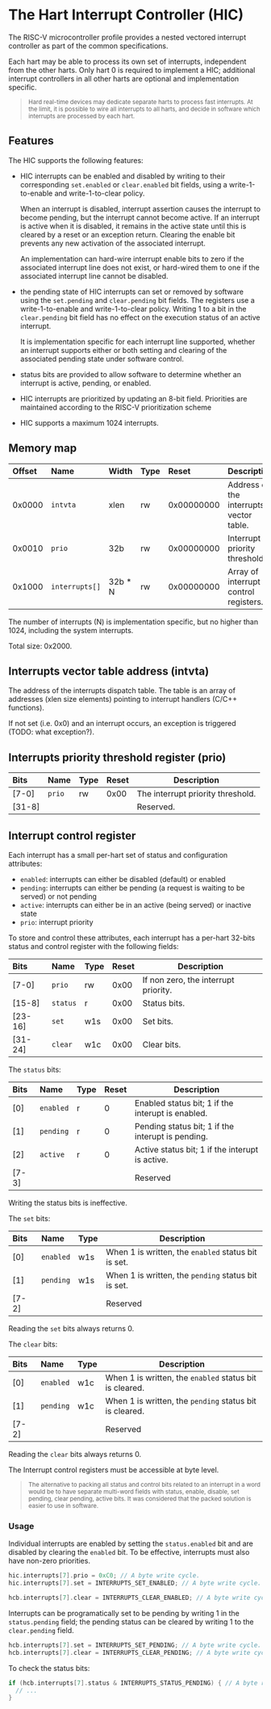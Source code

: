 # The Hart Interrupt Controller (HIC)

The RISC-V microcontroller profile provides a nested vectored interrupt controller as part of 
the common specifications.

Each hart may be able to process its own set of interrupts, independent from the other harts. 
Only hart 0 is required to implement a HIC; additional interrupt controllers in all other 
harts are optional and implementation specific.

> <sup>Hard real-time devices may dedicate separate harts to process fast interrupts. At the limit,
  it is possible to wire all interrupts to all harts, and decide in software which interrupts
  are processed by each hart.</sup>

## Features

The HIC supports the following features:

- HIC interrupts can be enabled and disabled by writing to their corresponding `set.enabled` or 
`clear.enabled` bit fields, using a write-1-to-enable and write-1-to-clear policy.

  When an interrupt is disabled, interrupt assertion causes the interrupt to become pending, but the interrupt 
cannot become active. If an interrupt is active when it is disabled, it remains in the active state until 
this is cleared by a reset or an exception return. Clearing the enable bit prevents any new activation of 
the associated interrupt.

  An implementation can hard-wire interrupt enable bits to zero if the associated interrupt line does not 
exist, or hard-wired them to one if the associated interrupt line cannot be disabled.

- the pending state of HIC interrupts can set or removed by software using 
the `set.pending` and `clear.pending` bit fields. The registers use a write-1-to-enable and 
write-1-to-clear policy. Writing 1 to a bit in the `clear.pending` bit field has no effect on the 
execution status of an active interrupt.

  It is implementation specific for each interrupt line supported, whether an interrupt supports either or both 
setting and clearing of the associated pending state under software control.

- status bits are provided to allow software to determine whether an interrupt is active, pending, or enabled.
- HIC interrupts are prioritized by updating an 8-bit field. Priorities are maintained according to the RISC-V 
prioritization scheme
- HIC supports a maximum 1024 interrupts.

## Memory map

| Offset | Name | Width | Type | Reset | Description |
|:-------|:-----|:------|:-----|:------|-------------|
| 0x0000 | `intvta` | xlen | rw | 0x00000000 | Address of the interrupts vector table. |
| 0x0010 | `prio` | 32b | rw | 0x00000000 | Interrupt priority threshold. |
| 0x1000 | `interrupts[]` | 32b * N | rw | 0x00000000 | Array of interrupt control registers. |

The number of interrupts (N) is implementation specific, but no higher than 1024, including the system interrupts.

Total size: 0x2000.

## Interrupts vector table address (intvta)

The address of the interrupts dispatch table. The table is an array of addresses (xlen size elements) pointing to interrupt handlers (C/C++ functions).

If not set (i.e. 0x0) and an interrupt occurs, an exception is triggered (TODO: what exception?).

## Interrupts priority threshold register (prio)

| Bits | Name | Type | Reset | Description |
|:-----|:-----|:-----|:------|-------------|
| [7-0] | `prio` | rw | 0x00 | The interrupt priority threshold. |
| [31-8] |||| Reserved. |

## Interrupt control register

Each interrupt has a small per-hart set of status and configuration attributes:

* `enabled`: interrupts can either be disabled (default) or enabled 
* `pending`: interrupts can either be pending (a request is waiting to be served) or not
pending
* `active`: interrupts can either be in an active (being served) or inactive state
* `prio`: interrupt priority

To store and control these attributes, each interrupt has a per-hart 32-bits status and 
control register with the following fields:


| Bits | Name | Type | Reset | Description |
|:-----|:-----|:-----|:------|-------------|
| [7-0] | `prio` | rw | 0x00 | If non zero, the interrupt priority. |
| [15-8] | `status`| r | 0x00 | Status bits. |
| [23-16] | `set` | w1s | 0x00 | Set bits. |
| [31-24] | `clear` | w1c | 0x00 | Clear bits. |

The `status` bits:

| Bits | Name | Type | Reset | Description |
|:-----|:-----|:-----|:------|-------------|
| [0] | `enabled` | r | 0 | Enabled status bit; 1 if the interupt is enabled. |
| [1] | `pending` | r | 0 | Pending status bit; 1 if the interupt is pending. |
| [2] | `active` | r | 0 | Active status bit; 1 if the interupt is active. | 
| [7-3] |||| Reserved |

Writing the status bits is ineffective.

The `set` bits:

| Bits | Name | Type | Description |
|:-----|:-----|:-----|-------------|
| [0] | `enabled` | w1s | When 1 is written, the `enabled` status bit is set. |
| [1] | `pending` | w1s | When 1 is written, the `pending` status bit is set. |
| [7-2] ||| Reserved |

Reading the `set` bits always returns 0.

The `clear` bits:

| Bits | Name | Type | Description |
|:-----|:-----|:-----|-------------|
| [0] | `enabled` | w1c | When 1 is written, the `enabled` status bit is cleared. |
| [1] | `pending` | w1c | When 1 is written, the `pending` status bit is cleared. |
| [7-2] ||| Reserved |

Reading the `clear` bits always returns 0.

The Interrupt control registers must be accessible at byte level.

> <sup>The alternative to packing all status and control bits related to an interrupt 
  in a word would be to have separate multi-word fields with status, enable, disable,
  set pending, clear pending, active bits. It was considered that the packed solution
  is easier to use in software.</sup>
  
### Usage

Individual interrupts are enabled by setting the `status.enabled` bit and are disabled by clearing the `enabled` bit. To be effective, interrupts must also have non-zero priorities.

```c
hic.interrupts[7].prio = 0xC0; // A byte write cycle.
hic.interrupts[7].set = INTERRUPTS_SET_ENABLED; // A byte write cycle.

hcb.interrupts[7].clear = INTERRUPTS_CLEAR_ENABLED; // A byte write cycle.
```

Interrupts can be programatically set to be pending by writing 1 in the `status.pending` field; the pending status can be cleared by writing 1 to the `clear.pending` field.

```c
hcb.interrupts[7].set = INTERRUPTS_SET_PENDING; // A byte write cycle.
hcb.interrupts[7].clear = INTERRUPTS_CLEAR_PENDING; // A byte write cycle.
```

To check the status bits:

```c
if (hcb.interrupts[7].status & INTERRUPTS_STATUS_PENDING) { // A byte read cycle.
  // ...
}
```
